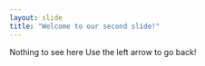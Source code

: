 ```yaml
---
layout: slide
title: "Welcome to our second slide!"
---
```

Nothing to see here
Use the left arrow to go back!


